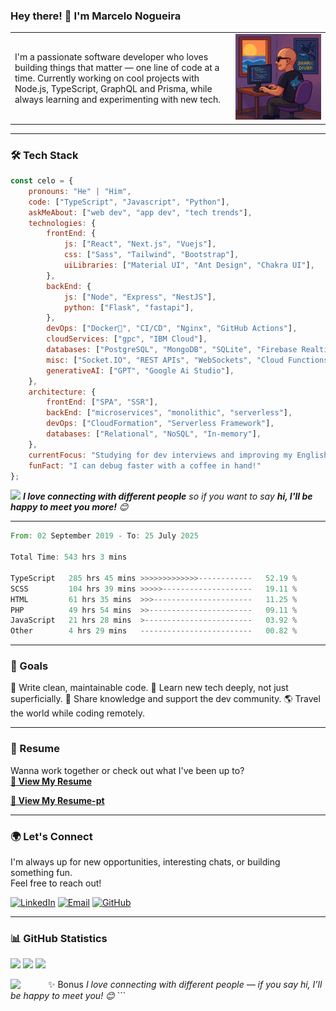 ### Hey there! 👋 I'm Marcelo Nogueira


<table>
  <tr>
    <td width="70%">
      I'm a passionate software developer who loves building things that matter — one line of code at a time.  
      Currently working on cool projects with Node.js, TypeScript, GraphQL and Prisma, while always learning and experimenting with new tech.
    </td>
    <td align="center" width="30%">
      <img src="./images/me.gif" width="200px" alt="Marcelo Nogueira" />
    </td>
  </tr>
</table>

---

### 🛠 Tech Stack

```javascript
const celo = {
    pronouns: "He" | "Him",
    code: ["TypeScript", "Javascript", "Python"],
    askMeAbout: ["web dev", "app dev", "tech trends"],
    technologies: {
        frontEnd: {
            js: ["React", "Next.js", "Vuejs"],
            css: ["Sass", "Tailwind", "Bootstrap"],
            uiLibraries: ["Material UI", "Ant Design", "Chakra UI"],
        },
        backEnd: {
            js: ["Node", "Express", "NestJS"],
            python: ["Flask", "fastapi"],
        },
        devOps: ["Docker🐳", "CI/CD", "Nginx", "GitHub Actions"],
        cloudServices: ["gpc", "IBM Cloud"],
        databases: ["PostgreSQL", "MongoDB", "SQLite", "Firebase Realtime DB", "redis"],
        misc: ["Socket.IO", "REST APIs", "WebSockets", "Cloud Functions", "GraphQl"],
        generativeAI: ["GPT", "Google Ai Studio"],
    },
    architecture: {
        frontEnd: ["SPA", "SSR"],
        backEnd: ["microservices", "monolithic", "serverless"],
        devOps: ["CloudFormation", "Serverless Framework"],
        databases: ["Relational", "NoSQL", "In-memory"],
    },
    currentFocus: "Studying for dev interviews and improving my English",
    funFact: "I can debug faster with a coffee in hand!"
};
```

<img src="https://media.giphy.com/media/LnQjpWaON8nhr21vNW/giphy.gif" width="60"> <em><b>I love connecting with different people</b> so if you want to say <b>hi, I'll be happy to meet you more!</b> 😊</em>

---
<!--START_SECTION:waka-->

```rust
From: 02 September 2019 - To: 25 July 2025

Total Time: 543 hrs 3 mins

TypeScript   285 hrs 45 mins >>>>>>>>>>>>>------------   52.19 %
SCSS         104 hrs 39 mins >>>>>--------------------   19.11 %
HTML         61 hrs 35 mins  >>>----------------------   11.25 %
PHP          49 hrs 54 mins  >>-----------------------   09.11 %
JavaScript   21 hrs 28 mins  >------------------------   03.92 %
Other        4 hrs 29 mins   -------------------------   00.82 %
```

<!--END_SECTION:waka-->

---

### 🎯 Goals
🧹 Write clean, maintainable code.
🧠 Learn new tech deeply, not just superficially.
👥 Share knowledge and support the dev community.
🌎 Travel the world while coding remotely.

---

### 📄 Resume

Wanna work together or check out what I've been up to?  
**[📎 View My Resume]('./resumes/marcelo_nogueira_en.pdf)**

**[📎 View My Resume-pt]('./resumes/marcelo_nogueira_pt.pdf)**

---

### 🌍 Let's Connect

I'm always up for new opportunities, interesting chats, or building something fun.  
Feel free to reach out!

[![LinkedIn](https://img.shields.io/badge/-LinkedIn-0077B5?style=flat&logo=linkedin&logoColor=white)](https://www.linkedin.com/in/marcelo-nogueira-silva/)
[![Email](https://img.shields.io/badge/-Email-D14836?style=flat&logo=gmail&logoColor=white)](mailto:marcelo.nogueirasilva@outlook.com)
[![GitHub](https://img.shields.io/badge/-GitHub-181717?style=flat&logo=github&logoColor=white)](https://github.com/locemarn)

---

### 📊 GitHub Statistics

<p align="">
  <img height="180em" src="https://github-readme-stats.vercel.app/api?username=locemarn&show_icons=true&theme=dracula" />
  <img height="180em" src="https://github-readme-stats.vercel.app/api/top-langs/?username=locemarn&layout=compact&theme=dracula" />
  <img src="https://github-profile-trophy.vercel.app/?username=locemarn&theme=dracula&column=7" />
</p>


✨ Bonus
<img src="https://media.giphy.com/media/LnQjpWaON8nhr21vNW/giphy.gif" width="60" align="left" /> <em>I love connecting with different people — if you say hi, I’ll be happy to meet you! 😊</em> ```